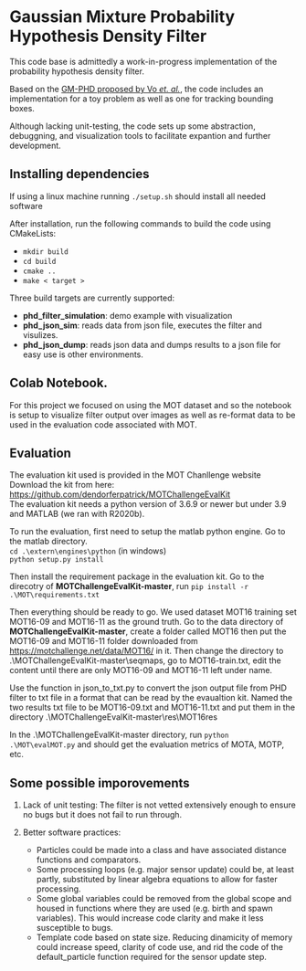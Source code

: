 # Gaussian Mixture Probability Hypothesis Density Filter

This code base is admittedly a work-in-progress implementation of the probability hypothesis density filter. 

Based on the <a href="http://citeseerx.ist.psu.edu/viewdoc/download?doi=10.1.1.148.7889&rep=rep1&type=pdf">GM-PHD proposed by Vo _et. al._</a>, the code includes an implementation for a toy problem as well as one for tracking bounding boxes. 

Although lacking unit-testing, the code sets up some abstraction, debuggning, and visualization tools to facilitate expantion and further development.

## Installing dependencies 

If using a linux machine running `./setup.sh` should install all needed software

After installation, run the following commands to build the code using CMakeLists: 
* `mkdir build`
* `cd build`
* `cmake ..`
* `make < target >`

Three build targets are currently supported: 
* __phd_filter_simulation__: demo example with visualization 
* __phd_json_sim__: reads data from json file, executes the filter and visulizes.
* __phd_json_dump__: reads json data and dumps results to a json file for easy use is other environments.


## Colab Notebook.
For this project we focused on using the MOT dataset and so the notebook is setup to visualize filter output over images as well as re-format data to be used in the evaluation code associated with MOT.

## Evaluation
The evaluation kit used is provided in the MOT Chanllenge website  
Download the kit from here: https://github.com/dendorferpatrick/MOTChallengeEvalKit  
The evaluation kit needs a python version of 3.6.9 or newer but under 3.9 and MATLAB (we ran with R2020b).  

To run the evaluation, first need to setup the matlab python engine. Go to the matlab directory.  
`cd .\extern\engines\python` (in windows)  
`python setup.py install`

Then install the requirement package in the evaluation kit. Go to the direcotry of **MOTChallengeEvalKit-master**, run `pip install -r .\MOT\requirements.txt`

Then everything should be ready to go. We used dataset MOT16 training set MOT16-09 and MOT16-11 as the ground truth. Go to the data directory of **MOTChallengeEvalKit-master**, 
create a folder called MOT16 then put the MOT16-09 and MOT16-11 folder downloaded from https://motchallenge.net/data/MOT16/ in it. Then change the directory to .\MOTChallengeEvalKit-master\seqmaps, go to MOT16-train.txt, edit the content until there are only MOT16-09 and MOT16-11 left under name.

Use the function in json_to_txt.py to convert the json output file from PHD filter to txt file in a format that can be read by the evaualtion kit. Named the two results txt file to be MOT16-09.txt and MOT16-11.txt and put them in the directory .\MOTChallengeEvalKit-master\res\MOT16res  

In the .\MOTChallengeEvalKit-master directory, run `python .\MOT\evalMOT.py` and should get the evaluation metrics of MOTA, MOTP, etc.


## Some possible imporovements

1. Lack of unit testing: The filter is not vetted extensively enough to ensure no bugs but it does not fail to run through.

2. Better software practices:
    * Particles could be made into a class and have associated distance functions and comparators.
    * Some processing loops (e.g. major sensor update) could be, at least partly, substituted by linear algebra equations to allow for faster processing.
    * Some global variables could be removed from the global scope and housed in functions where they are used (e.g. birth and spawn variables). This would increase code clarity and make it less susceptible to bugs.
    * Template code based on state size. Reducing dinamicity of memory could increase speed, clarity of code use, and rid the code of the default_particle function required for the sensor update step.
